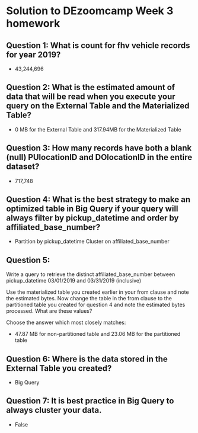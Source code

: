 # Solution to DEzoomcamp Week 3 homework  

## Question 1: What is count for fhv vehicle records for year 2019?  
- 43,244,696

## Question 2: What is the estimated amount of data that will be read when you execute your query on the External Table and the Materialized Table?  
- 0 MB for the External Table and 317.94MB for the Materialized Table

## Question 3: How many records have both a blank (null) PUlocationID and DOlocationID in the entire dataset?
- 717,748

## Question 4: What is the best strategy to make an optimized table in Big Query if your query will always filter by pickup_datetime and order by affiliated_base_number?  
- Partition by pickup_datetime Cluster on affiliated_base_number

## Question 5:  
Write a query to retrieve the distinct affiliated_base_number between pickup_datetime 
03/01/2019 and 03/31/2019 (inclusive)

Use the materialized table you created earlier in your from clause and note the estimated bytes. Now change the table in the from clause to the partitioned table you created for question 4 and note the estimated bytes processed. What are these values? 

Choose the answer which most closely matches:
- 47.87 MB for non-partitioned table and 23.06 MB for the partitioned table

## Question 6: Where is the data stored in the External Table you created?  
- Big Query

## Question 7: It is best practice in Big Query to always cluster your data.  
- False  
